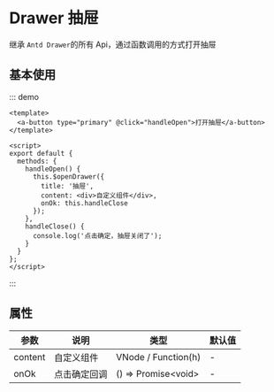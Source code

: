 # Drawer 抽屉

继承 `Antd Drawer`的所有 Api，通过函数调用的方式打开抽屉

## 基本使用

::: demo

```vue
<template>
  <a-button type="primary" @click="handleOpen">打开抽屉</a-button>
</template>

<script>
export default {
  methods: {
    handleOpen() {
      this.$openDrawer({
        title: '抽屉',
        content: <div>自定义组件</div>,
        onOk: this.handleClose
      });
    },
    handleClose() {
      console.log('点击确定，抽屉关闭了');
    }
  }
};
</script>
```

:::

## 属性

| 参数    | 说明         | 类型                  | 默认值 |
| ------- | ------------ | --------------------- | ------ |
| content | 自定义组件   | VNode / Function(h)   | -      |
| onOk    | 点击确定回调 | () => Promise\<void\> | -      |
